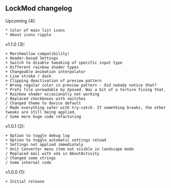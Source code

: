 ## LockMod changelog

Upcoming (4):

	* Color of main list icons
	* About icons ripple


v1.1.0 (3):

	+ Marshmallow compatibility!
	+ Header-based Settings
	+ Switch to disable tweaking of specific input type
	+ Different rainbow shader types
	+ Changeable animation interpolator
	+ Line stroke / dash
	+ Clipping deactivation of preview pattern
	* Wrong regular color in preview pattern - did nobody notice that?
	* Prefs file unreadable by Xposed. Was a bit of a torture fixing that.
	* Rainbow shader occasionally not working
	/ Replaced checkboxes with switches
	/ Changed theme to device default
	/ Made everything safer with try-catch. If something breaks, the other tweaks are still being applied.
	/ Some more huge code refactoring

	
v1.0.1 (2):

	+ Option to toggle debug log
	+ Option to toggle automatic settings reload
	* Settings not applied immediately
	* Unit Converter menu item not visible in landscape mode
	/ Replaced mail with xda in AboutActivity
	/ Changed some strings
	/ Some internal code

	
v1.0.0 (1):

	+ Initial release